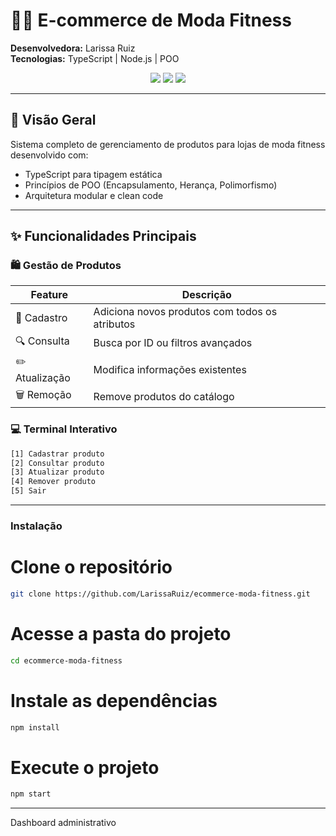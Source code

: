 # 🏋️‍♀️ E-commerce de Moda Fitness

**Desenvolvedora:** Larissa Ruiz  
**Tecnologias:** TypeScript | Node.js | POO

<div align="center">
  <img src="https://img.shields.io/badge/TypeScript-3178C6?style=for-the-badge&logo=typescript&logoColor=white">
  <img src="https://img.shields.io/badge/Node.js-339933?style=for-the-badge&logo=nodedotjs&logoColor=white">
  <img src="https://img.shields.io/badge/GitHub-181717?style=for-the-badge&logo=github&logoColor=white">
</div>

---

## 📌 Visão Geral

Sistema completo de gerenciamento de produtos para lojas de moda fitness desenvolvido com:

- TypeScript para tipagem estática
- Princípios de POO (Encapsulamento, Herança, Polimorfismo)
- Arquitetura modular e clean code

---

## ✨ Funcionalidades Principais

### 🛍️ Gestão de Produtos

| Feature | Descrição |
|---------|-----------|
| 📝 Cadastro | Adiciona novos produtos com todos os atributos |
| 🔍 Consulta | Busca por ID ou filtros avançados |
| ✏️ Atualização | Modifica informações existentes |
| 🗑️ Remoção | Remove produtos do catálogo |

### 💻 Terminal Interativo
```bash
[1] Cadastrar produto
[2] Consultar produto
[3] Atualizar produto
[4] Remover produto
[5] Sair
```
---

### Instalação
# Clone o repositório
```bash
git clone https://github.com/LarissaRuiz/ecommerce-moda-fitness.git
```
# Acesse a pasta do projeto
```bash
cd ecommerce-moda-fitness
```
# Instale as dependências
```bash
npm install
```
# Execute o projeto
```bash
npm start
```

---


Dashboard administrativo


